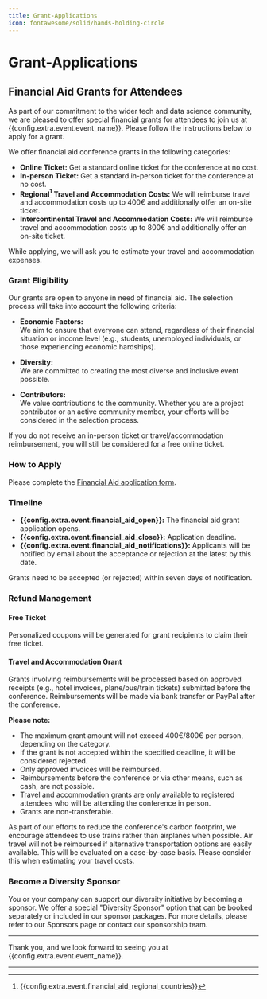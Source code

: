 ```yaml
---
title: Grant-Applications
icon: fontawesome/solid/hands-holding-circle
---
```

# Grant-Applications

## Financial Aid Grants for Attendees

As part of our commitment to the wider tech and data science community, we are pleased to offer special financial grants for attendees to join us at {{config.extra.event.event_name}}. Please follow the instructions below to apply for a grant.

We offer financial aid conference grants in the following categories:

- **Online Ticket:** Get a standard online ticket for the conference at no cost.
- **In-person Ticket:** Get a standard in-person ticket for the conference at no cost.
- **Regional[^1] Travel and Accommodation Costs:** We will reimburse travel and accommodation costs up to 400€ and additionally offer an on-site ticket.
- **Intercontinental Travel and Accommodation Costs:** We will reimburse travel and accommodation costs up to 800€ and additionally offer an on-site ticket.

While applying, we will ask you to estimate your travel and accommodation expenses.

### Grant Eligibility

Our grants are open to anyone in need of financial aid. The selection process will take into account the following criteria:

- **Economic Factors:**  
  We aim to ensure that everyone can attend, regardless of their financial situation or income level (e.g., students, unemployed individuals, or those experiencing economic hardships).

- **Diversity:**  
  We are committed to creating the most diverse and inclusive event possible.

- **Contributors:**  
  We value contributions to the community. Whether you are a project contributor or an active community member, your efforts will be considered in the selection process.

If you do not receive an in-person ticket or travel/accommodation reimbursement, you will still be considered for a free online ticket.

### How to Apply

Please complete the [Financial Aid application form]({{config.extra.event.financial_aid_form}}).

### Timeline

- **{{config.extra.event.financial_aid_open}}:** The financial aid grant application opens.
- **{{config.extra.event.financial_aid_close}}:** Application deadline.
- **{{config.extra.event.financial_aid_notifications}}:** Applicants will be notified by email about the acceptance or rejection at the latest by this date.

Grants need to be accepted (or rejected) within seven days of notification.

### Refund Management

#### Free Ticket  
Personalized coupons will be generated for grant recipients to claim their free ticket.

#### Travel and Accommodation Grant  
Grants involving reimbursements will be processed based on approved receipts (e.g., hotel invoices, plane/bus/train tickets) submitted before the conference. Reimbursements will be made via bank transfer or PayPal after the conference.

**Please note:**

- The maximum grant amount will not exceed 400€/800€ per person, depending on the category.
- If the grant is not accepted within the specified deadline, it will be considered rejected.
- Only approved invoices will be reimbursed.
- Reimbursements before the conference or via other means, such as cash, are not possible.
- Travel and accommodation grants are only available to registered attendees who will be attending the conference in person.
- Grants are non-transferable.

As part of our efforts to reduce the conference's carbon footprint, we encourage attendees to use trains rather than airplanes when possible. Air travel will not be reimbursed if alternative transportation options are easily available. This will be evaluated on a case-by-case basis. Please consider this when estimating your travel costs.

### Become a Diversity Sponsor

You or your company can support our diversity initiative by becoming a sponsor. We offer a special "Diversity Sponsor" option that can be booked separately or included in our sponsor packages. For more details, please refer to our Sponsors page or contact our sponsorship team.

---

Thank you, and we look forward to seeing you at {{config.extra.event.event_name}}.

---

[^1]: {{config.extra.event.financial_aid_regional_countries}}
